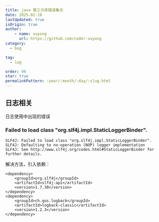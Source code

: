 ```yaml
---
title: java 第三方库错误集合
date: 2025-02-18
lastUpdated: true
isOrigin: true
author: 
    - name: xuyong
      url: https://github.com/coder-xuyong
category:
  - bug

tag:
  - log

order: 99
star: true
permalinkPattern: :year/:month/:day/:slug.html
---
```


## 日志相关

日志使用中出现的错误

### Failed to load class "org.slf4j.impl.StaticLoggerBinder".

```shell
SLF4J: Failed to load class "org.slf4j.impl.StaticLoggerBinder".
SLF4J: Defaulting to no-operation (NOP) logger implementation
SLF4J: See http://www.slf4j.org/codes.html#StaticLoggerBinder for further details.
```
解决方法，引入依赖：
```shell
<dependency>
    <groupId>org.slf4j</groupId>
    <artifactId>slf4j-api</artifactId>
    <version>1.7.30</version>
</dependency>
<dependency>
    <groupId>ch.qos.logback</groupId>
    <artifactId>logback-classic</artifactId>
    <version>1.2.3</version>
</dependency>
```